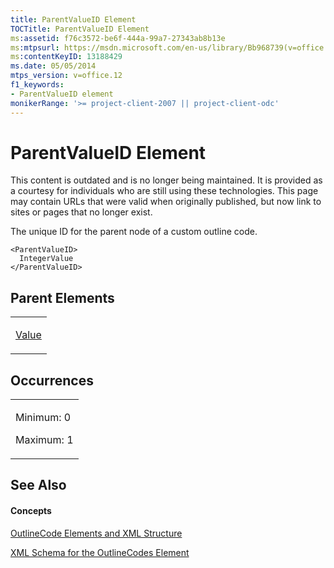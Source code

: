 ```yaml
---
title: ParentValueID Element
TOCTitle: ParentValueID Element
ms:assetid: f76c3572-be6f-444a-99a7-27343ab8b13e
ms:mtpsurl: https://msdn.microsoft.com/en-us/library/Bb968739(v=office.12)
ms:contentKeyID: 13188429
ms.date: 05/05/2014
mtps_version: v=office.12
f1_keywords:
- ParentValueID element
monikerRange: '>= project-client-2007 || project-client-odc'
---
```


# ParentValueID Element

This content is outdated and is no longer being maintained. It is provided as a courtesy for individuals who are still using these technologies. This page may contain URLs that were valid when originally published, but now link to sites or pages that no longer exist.

The unique ID for the parent node of a custom outline code.

    <ParentValueID>
      IntegerValue
    </ParentValueID>

## Parent Elements

<table>
<colgroup>
<col style="width: 100%" />
</colgroup>
<tbody>
<tr class="odd">
<td><p><a href="bb968696(v=office.12).md">Value</a></p></td>
</tr>
</tbody>
</table>

## Occurrences

<table>
<colgroup>
<col style="width: 100%" />
</colgroup>
<tbody>
<tr class="odd">
<td><p>Minimum: 0</p>
<p>Maximum: 1</p></td>
</tr>
</tbody>
</table>

## See Also

#### Concepts

[OutlineCode Elements and XML Structure](bb968596\(v=office.12\).md)

[XML Schema for the OutlineCodes Element](bb968584\(v=office.12\).md)

